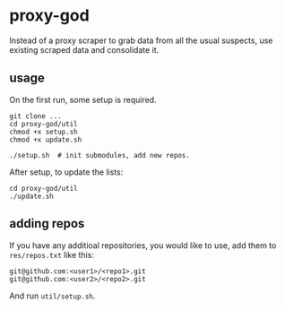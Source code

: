 # proxy-god

Instead of a proxy scraper to grab data from all the usual suspects, use existing scraped data and consolidate it. 

## usage 

On the first run, some setup is required. 

    git clone ...
    cd proxy-god/util
    chmod +x setup.sh
    chmod +x update.sh

    ./setup.sh  # init submodules, add new repos.

After setup, to update the lists:

    cd proxy-god/util
    ./update.sh

## adding repos
If you have any additioal repositories, you would like to use, add them to `res/repos.txt` like this:

    git@github.com:<user1>/<repo1>.git
    git@github.com:<user2>/<repo2>.git

And run `util/setup.sh`.

